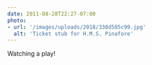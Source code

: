 ```yaml
---
date: 2011-08-28T22:27-07:00
photo:
- url: '/images/uploads/2018/330d585c99.jpg'
  alt: 'Ticket stub for H.M.S. Pinafore'
---
```

Watching a play!
